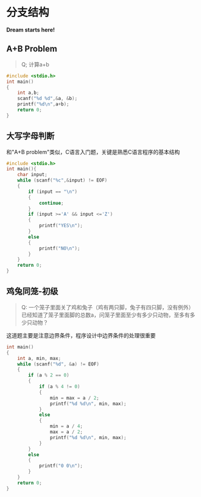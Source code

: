 # 分支结构
**Dream starts here!**

## A+B Problem
> Q; 计算a+b
```c
#include <stdio.h>
int main()
{
    int a,b;
    scanf("%d %d",&a, &b);
    printf("%d\n",a+b);
    return 0;
}
```
## 大写字母判断
和"A+B problem"类似，C语言入门题，关键是熟悉C语言程序的基本结构
```c
#include <stdio.h>
int main(){
    char input;
    while (scanf("%c",&input) != EOF)
    {
        if (input == "\n")
        {
            continue;
        }
        if (input >='A' && input <='Z')
        {
            printf("YES\n");
        }
        else
        {
            printf("NO\n");
        }
    }
    return 0;
}
```
## 鸡兔同笼-初级
> Q: 一个笼子里面关了鸡和兔子（鸡有两只脚，兔子有四只脚，没有例外）<br>
> 已经知道了笼子里面脚的总数a，问笼子里面至少有多少只动物，至多有多少只动物？

这道题主要是注意边界条件，程序设计中边界条件的处理很重要
```c
int main()
{
    int a, min, max;
    while (scanf("%d", &a) != EOF)
    {
        if (a % 2 == 0)
        {
            if (a % 4 != 0)
            {
                min = max = a / 2;
                printf("%d %d\n", min, max);
            }
            else
            {
                min = a / 4;
                max = a / 2;
                printf("%d %d\n", min, max);
            }
        }
        else
        {
            printf("0 0\n");
        }
    }
    return 0;
}
```